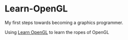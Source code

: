 # Learn-OpenGL
My first steps towards becoming a graphics programmer.

Using [Learn OpenGL](https://learnopengl.com/) to learn the ropes of OpenGL
